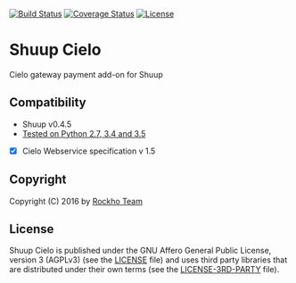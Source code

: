 [![Build Status](https://travis-ci.org/rockho-team/shuup-cielo.svg?branch=master)](https://travis-ci.org/rockho-team/shuup-cielo)
[![Coverage Status](https://coveralls.io/repos/github/rockho-team/shuup-cielo/badge.svg?branch=master)](https://coveralls.io/github/rockho-team/shuup-cielo?branch=master)
[![License](https://img.shields.io/badge/license-AGPLv3-blue.svg)](LICENSE)

Shuup Cielo
===========

Cielo gateway payment add-on for Shuup

## Compatibility
* Shuup v0.4.5
* [Tested on Python 2.7, 3.4 and 3.5](https://travis-ci.org/rockho-team/shuup-cielo)
* [x] Cielo Webservice specification v 1.5

Copyright
---------

Copyright (C) 2016 by [Rockho Team](https://github.com/rockho-team)


License
-------

Shuup Cielo is published under the GNU Affero General Public License,
version 3 (AGPLv3) (see the [LICENSE](LICENSE) file) and uses third party libraries 
that are distributed under their own terms (see the [LICENSE-3RD-PARTY](LICENSE-3RD-PARTY) file).
